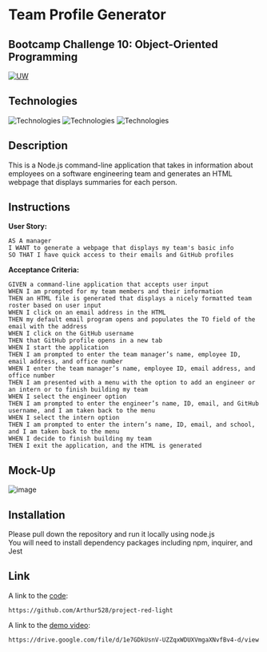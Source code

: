 # Team Profile Generator
## Bootcamp Challenge 10: Object-Oriented Programming
[![UW](https://img.shields.io/badge/UW-Coding%20Bootcamp-green/)](https://bootcamp.uw.edu/)

## Technologies
![Technologies](https://img.shields.io/badge/-JavaScript-007396?logo=JavaScript&logoColor=white)
![Technologies](https://img.shields.io/badge/Node.js-43853D?logoColor=white)
![Technologies](https://img.shields.io/badge/-Git-F05032?logo=Git&logoColor=white)

## Description
This is a Node.js command-line application that takes in information about employees on a software engineering team and generates an HTML webpage that displays summaries for each person.

## Instructions
<b>User Story:</b><br />
```
AS A manager
I WANT to generate a webpage that displays my team's basic info
SO THAT I have quick access to their emails and GitHub profiles
```

<b>Acceptance Criteria:</b><br />
```
GIVEN a command-line application that accepts user input
WHEN I am prompted for my team members and their information
THEN an HTML file is generated that displays a nicely formatted team roster based on user input
WHEN I click on an email address in the HTML
THEN my default email program opens and populates the TO field of the email with the address
WHEN I click on the GitHub username
THEN that GitHub profile opens in a new tab
WHEN I start the application
THEN I am prompted to enter the team manager’s name, employee ID, email address, and office number
WHEN I enter the team manager’s name, employee ID, email address, and office number
THEN I am presented with a menu with the option to add an engineer or an intern or to finish building my team
WHEN I select the engineer option
THEN I am prompted to enter the engineer’s name, ID, email, and GitHub username, and I am taken back to the menu
WHEN I select the intern option
THEN I am prompted to enter the intern’s name, ID, email, and school, and I am taken back to the menu
WHEN I decide to finish building my team
THEN I exit the application, and the HTML is generated
```
## Mock-Up
![image](https://user-images.githubusercontent.com/98504854/163701082-aa4a5f16-6b4e-41f1-bdc0-20cdcb493f24.png)

## Installation
Please pull down the repository and run it locally using node.js <br />
You will need to install dependency packages including npm, inquirer, and Jest <br />

## Link
A link to the [code](https://github.com/Arthur528/project-red-light):
```
https://github.com/Arthur528/project-red-light
```
A link to the [demo video](https://drive.google.com/file/d/1e7GDkUsnV-UZZqxWDUXVmgaXNvfBv4-d/view):
```
https://drive.google.com/file/d/1e7GDkUsnV-UZZqxWDUXVmgaXNvfBv4-d/view
```

